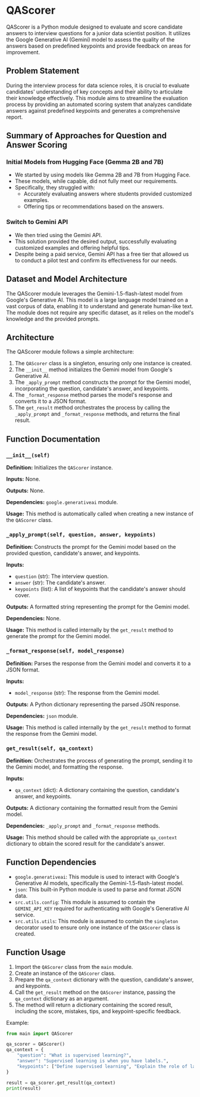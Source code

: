 # QAScorer

QAScorer is a Python module designed to evaluate and score candidate answers to interview questions for a junior data scientist position. It utilizes the Google Generative AI (Gemini) model to assess the quality of the answers based on predefined keypoints and provide feedback on areas for improvement.

## Problem Statement

During the interview process for data science roles, it is crucial to evaluate candidates' understanding of key concepts and their ability to articulate their knowledge effectively. This module aims to streamline the evaluation process by providing an automated scoring system that analyzes candidate answers against predefined keypoints and generates a comprehensive report.

## Summary of Approaches for Question and Answer Scoring

### Initial Models from Hugging Face (Gemma 2B and 7B)

- We started by using models like Gemma 2B and 7B from Hugging Face.
- These models, while capable, did not fully meet our requirements.
- Specifically, they struggled with:
  - Accurately evaluating answers where students provided customized examples.
  - Offering tips or recommendations based on the answers.

### Switch to Gemini API

- We then tried using the Gemini API.
- This solution provided the desired output, successfully evaluating customized examples and offering helpful tips.
- Despite being a paid service, Gemini API has a free tier that allowed us to conduct a pilot test and confirm its effectiveness for our needs.

## Dataset and Model Architecture

The QAScorer module leverages the Gemini-1.5-flash-latest model from Google's Generative AI. This model is a large language model trained on a vast corpus of data, enabling it to understand and generate human-like text. The module does not require any specific dataset, as it relies on the model's knowledge and the provided prompts.

## Architecture

The QAScorer module follows a simple architecture:

1. The `QAScorer` class is a singleton, ensuring only one instance is created.
2. The `__init__` method initializes the Gemini model from Google's Generative AI.
3. The `_apply_prompt` method constructs the prompt for the Gemini model, incorporating the question, candidate's answer, and keypoints.
4. The `_format_response` method parses the model's response and converts it to a JSON format.
5. The `get_result` method orchestrates the process by calling the `_apply_prompt` and `_format_response` methods, and returns the final result.

## Function Documentation

### `__init__(self)`

**Definition:** Initializes the `QAScorer` instance.

**Inputs:** None.

**Outputs:** None.

**Dependencies:** `google.generativeai` module.

**Usage:** This method is automatically called when creating a new instance of the `QAScorer` class.

### `_apply_prompt(self, question, answer, keypoints)`

**Definition:** Constructs the prompt for the Gemini model based on the provided question, candidate's answer, and keypoints.

**Inputs:**

- `question` (str): The interview question.
- `answer` (str): The candidate's answer.
- `keypoints` (list): A list of keypoints that the candidate's answer should cover.

**Outputs:** A formatted string representing the prompt for the Gemini model.

**Dependencies:** None.

**Usage:** This method is called internally by the `get_result` method to generate the prompt for the Gemini model.

### `_format_response(self, model_response)`

**Definition:** Parses the response from the Gemini model and converts it to a JSON format.

**Inputs:**

- `model_response` (str): The response from the Gemini model.

**Outputs:** A Python dictionary representing the parsed JSON response.

**Dependencies:** `json` module.

**Usage:** This method is called internally by the `get_result` method to format the response from the Gemini model.

### `get_result(self, qa_context)`

**Definition:** Orchestrates the process of generating the prompt, sending it to the Gemini model, and formatting the response.

**Inputs:**

- `qa_context` (dict): A dictionary containing the question, candidate's answer, and keypoints.

**Outputs:** A dictionary containing the formatted result from the Gemini model.

**Dependencies:** `_apply_prompt` and `_format_response` methods.

**Usage:** This method should be called with the appropriate `qa_context` dictionary to obtain the scored result for the candidate's answer.

## Function Dependencies

- `google.generativeai`: This module is used to interact with Google's Generative AI models, specifically the Gemini-1.5-flash-latest model.
- `json`: This built-in Python module is used to parse and format JSON data.
- `src.utils.config`: This module is assumed to contain the `GEMINI_API_KEY` required for authenticating with Google's Generative AI service.
- `src.utils.utils`: This module is assumed to contain the `singleton` decorator used to ensure only one instance of the `QAScorer` class is created.

## Function Usage

1. Import the `QAScorer` class from the `main` module.
2. Create an instance of the `QAScorer` class.
3. Prepare the `qa_context` dictionary with the question, candidate's answer, and keypoints.
4. Call the `get_result` method on the `QAScorer` instance, passing the `qa_context` dictionary as an argument.
5. The method will return a dictionary containing the scored result, including the score, mistakes, tips, and keypoint-specific feedback.

Example:

```python
from main import QAScorer

qa_scorer = QAScorer()
qa_context = {
    "question": "What is supervised learning?",
    "answer": "Supervised learning is when you have labels.",
    "keypoints": ["Define supervised learning", "Explain the role of labels", "Provide examples"]
}

result = qa_scorer.get_result(qa_context)
print(result)
```
